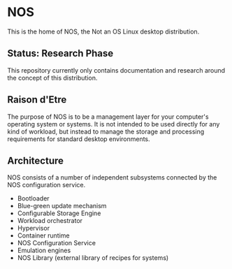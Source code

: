 # NOS
This is the home of NOS, the Not an OS Linux desktop distribution.

## Status: Research Phase
This repository currently only contains documentation and research around the concept of this distribution.

## Raison d'Etre
The purpose of NOS is to be a management layer for your computer's operating system or systems.  It is not intended to be used directly for any kind of workload, but instead to manage the storage and processing requirements for standard desktop environments.

## Architecture
NOS consists of a number of independent subsystems connected by the NOS configuration service.
 * Bootloader
 * Blue-green update mechanism
 * Configurable Storage Engine
 * Workload orchestrator
 * Hypervisor
 * Container runtime
 * NOS Configuration Service
 * Emulation engines
 * NOS Library (external library of recipes for systems)
